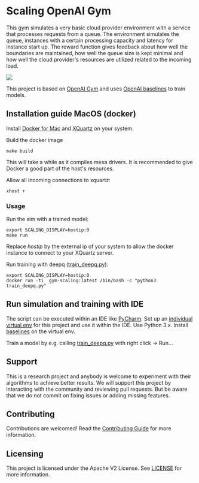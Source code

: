 # Scaling OpenAI Gym

This gym simulates a very basic cloud provider environment with a service that processes requests from a queue. 
The environment simulates the queue, instances with a certain processing capacity and latency for instance start up. 
The reward function gives feedback about how well the boundaries are maintained, how well the queue size is kept minimal 
and how well the cloud provider's resources are utilized related to the incoming load.

![](images/sin_input_result.gif)

This project is based on [OpenAI Gym](https://gym.openai.com/) and uses [OpenAI baselines](https://github.com/openai/baselines) to train models.

## Installation guide MacOS (docker)
Install [Docker for Mac](https://docs.docker.com/docker-for-mac/install/) and [XQuartz](https://www.xquartz.org/) on your system.
<p>
Build the docker image

```
make build
```
This will take a while as it compiles mesa drivers. It is recommended to give Docker a good part of the host's resources.
<p>
Allow all incoming connections to xquartz:

```
xhost +
```

### Usage

Run the sim with a trained model:
```
export SCALING_DISPLAY=hostip:0
make run
```

Replace _hostip_ by the external ip of your system to allow the docker instance to connect to your XQuartz server.

Run training with deepq ([train_deepq.py](train_deepq.py)):
```
export SCALING_DISPLAY=hostip:0
docker run -ti  gym-scaling:latest /bin/bash -c "python3 train_deepq.py"
```


## Run simulation and training with IDE
The script can be executed within an IDE like [PyCharm](https://www.jetbrains.com/pycharm/). 
Set up an [individual virtual env](https://www.jetbrains.com/help/pycharm/creating-virtual-environment.html) for this project and use it within the IDE.
Use Python 3.x. Install [baselines](https://github.com/openai/baselines) on the virtual env.

Train a model by e.g. calling [train_deepq.py](train_deepq.py) with right click -> Run...


## Support
This is a research project and anybody is welcome to experiment with their algorithms to achieve better results. 
We will support this project by interacting with the community and reviewing pull requests. 
But be aware that we do not commit on fixing issues or adding missing features.

## Contributing

Contributions are welcomed! Read the [Contributing Guide](./.github/CONTRIBUTING.md) for more information.

## Licensing

This project is licensed under the Apache V2 License. See [LICENSE](LICENSE) for more information.
